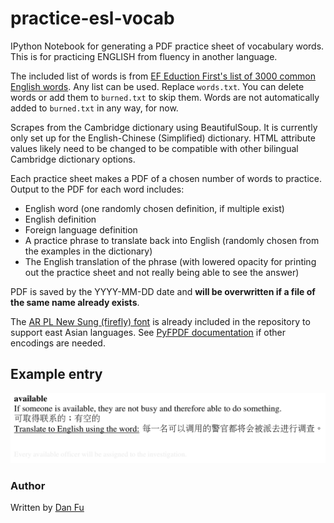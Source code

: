 # practice-esl-vocab

IPython Notebook for generating a PDF practice sheet of vocabulary words. This is for practicing ENGLISH from fluency in another language.

The included list of words is from [EF Eduction First's list of 3000 common English words](https://www.ef.edu/english-resources/english-vocabulary/top-3000-words/). Any list can be used. Replace `words.txt`. You can delete words or add them to `burned.txt` to skip them. Words are not automatically added to `burned.txt` in any way, for now.

Scrapes from the Cambridge dictionary using BeautifulSoup. It is currently only set up for the English-Chinese (Simplified) dictionary. HTML attribute values likely need to be changed to be compatible with other bilingual Cambridge dictionary options.

Each practice sheet makes a PDF of a chosen number of words to practice. Output to the PDF for each word includes:

* English word (one randomly chosen definition, if multiple exist)
* English definition
* Foreign language definition
* A practice phrase to translate back into English (randomly chosen from the examples in the dictionary)
* The English translation of the phrase (with lowered opacity for printing out the practice sheet and not really being able to see the answer)

PDF is saved by the YYYY-MM-DD date and **will be overwritten if a file of the same name already exists**.

The [AR PL New Sung (firefly) font](http://www.study-area.org/apt/firefly-font/) is already included in the repository to support east Asian languages. See [PyFPDF documentation](https://pyfpdf.readthedocs.io/en/latest/Unicode/index.html) if other encodings are needed.

## Example entry
![Example](example.png)

### Author
Written by [Dan Fu](mailto:daniel.fu@duke.edu)
